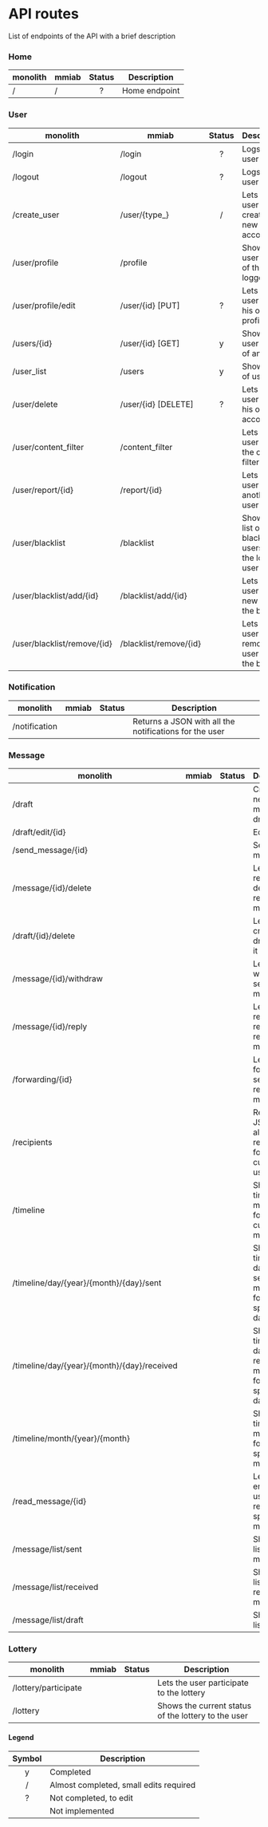 
# API routes
List of endpoints of the API with a brief description


### Home
| monolith                                    | mmiab               | Status | Description |
| ------------------------------------------- | ------------------- | :-: | -------- |
| /                                           | /                   | ? | Home endpoint |

### User
| monolith                                    | mmiab               | Status | Description |
| ------------------------------------------- | ------------------- | :-: | -------- |
| /login                                      | /login                 | ? | Logs the user in |
| /logout                                     | /logout                | ? | Logs the user out |
| /create_user                                | /user/{type_}          | / | Lets the user to create a new account |
| /user/profile                               | /profile               |   | Shows the user profile of the logged user |
| /user/profile/edit                          | /user/{id} [PUT]       | ? | Lets the user edit his own profile |
| /users/{id}                                 | /user/{id} [GET]       | y | Shows the user profile of any user |
| /user_list                                  | /users                 | y | Shows a list of users |
| /user/delete                                | /user/{id} [DELETE]    | ? | Lets the user delete his own account |
| /user/content_filter                        | /content_filter        |   | Lets the user toggle the content filter option |
| /user/report/{id}                           | /report/{id}           |   | Lets the user report another user |
| /user/blacklist                             | /blacklist             |   | Shows the list of blacklisted users by the logged user |
| /user/blacklist/add/{id}                    | /blacklist/add/{id}    |   | Lets the user add a new user to the blacklist |
| /user/blacklist/remove/{id}                 | /blacklist/remove/{id} |   | Lets the user remove a user from the blacklist |

### Notification
| monolith                                    | mmiab               | Status | Description |
| ------------------------------------------- | ------------------- | :-: | -------- |
| /notification                               |                     |   | Returns a JSON with all the notifications for the user |

### Message
| monolith                                    | mmiab               | Status | Description |
| ------------------------------------------- | ------------------- | :-: | -------- |
| /draft                                      |                     |   | Creates a new message as draft |
| /draft/edit/{id}                            |                     |   | Edits a draft |
| /send_message/{id}                          |                     |   | Sends a message |
| /message/{id}/delete                        |                     |   | Lets a recipient delete a read message |
| /draft/{id}/delete                          |                     |   | Lets the creator of a draft delete it |
| /message/{id}/withdraw                      |                     |   | Lets a user withdraw a sent message |
| /message/{id}/reply                         |                     |   | Lets a recipient reply to a received message |
| /forwarding/{id}                            |                     |   | Lets a user forward a sent or received message |
| /recipients                                 |                     |   | Returns a JSON with all available recipients for the current user |
| /timeline                                   |                     |   | Shows the timeline moth view for the current month |
| /timeline/day/{year}/{month}/{day}/sent     |                     |   | Shows the timeline day view of sent messages for a specific day |
| /timeline/day/{year}/{month}/{day}/received |                     |   | Shows the timeline day view of received messages for a specific day |
| /timeline/month/{year}/{month}              |                     |   | Shows the timeline moth view for a specific month |
| /read_message/{id}                          |                     |   | Lets an entitled user to read a specific message |
| /message/list/sent                          |                     |   | Shows the list of sent messages |
| /message/list/received                      |                     |   | Shows the list of received messages |
| /message/list/draft                         |                     |   | Shows the list of drafts |

### Lottery
| monolith                                    | mmiab               | Status | Description |
| ------------------------------------------- | ------------------- | :-: | -------- |
| /lottery/participate                        |                     |   | Lets the user participate to the lottery |
| /lottery                                    |                     |   | Shows the current status of the lottery to the user |

#### Legend
| Symbol | Description |
| :----: | ----------- |
| y      | Completed   |
| /      | Almost completed, small edits required | 
| ?      | Not completed, to edit |
|        | Not implemented | 


